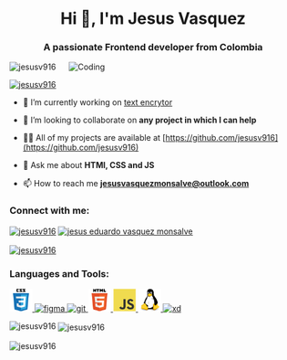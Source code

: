 <h1 align="center">Hi 👋, I'm Jesus Vasquez</h1>
<h3 align="center">A passionate Frontend developer from Colombia</h3>
<img align="right" alt="Coding" width="400" src="https://img.freepik.com/vector-gratis/ilustracion-concepto-actividad-desarrollador_114360-2801.jpg?w=740&t=st=1674024447~exp=1674025047~hmac=9862dbfcf79f6556234aba88ad9388eb914ba4bb7f861a89d7d6aa74c2f36433">

<p align="left"> <img src="https://komarev.com/ghpvc/?username=jesusv916&label=Profile%20views&color=0e75b6&style=flat" alt="jesusv916" /> </p>

<p align="left"> <a href="https://twitter.com/jesusv916" target="blank"><img src="https://img.shields.io/twitter/follow/jesusv916?logo=twitter&style=for-the-badge" alt="jesusv916" /></a> </p>

- 🔭 I’m currently working on [text encrytor](https://github.com/jesusv916/text-encryptor)

- 👯 I’m looking to collaborate on **any project in which I can help**

- 👨‍💻 All of my projects are available at [https://github.com/jesusv916](https://github.com/jesusv916)

- 💬 Ask me about **HTMl, CSS and JS**

- 📫 How to reach me **jesusvasquezmonsalve@outlook.com**

<h3 align="left">Connect with me:</h3>
<p align="left">
<a href="https://twitter.com/jesusv916" target="blank"><img align="center" src="https://raw.githubusercontent.com/rahuldkjain/github-profile-readme-generator/master/src/images/icons/Social/twitter.svg" alt="jesusv916" height="30" width="40" /></a>
<a href="https://www.linkedin.com/in/jesus-eduardo-vasquez-monsalve-11761b219/" target="blank"><img align="center" src="https://raw.githubusercontent.com/rahuldkjain/github-profile-readme-generator/master/src/images/icons/Social/linked-in-alt.svg" alt="jesus eduardo vasquez monsalve" height="30" width="40" /></a>
  
<a href="https://instagram.com/jesusv916" target="blank"><img align="center" src="https://raw.githubusercontent.com/rahuldkjain/github-profile-readme-generator/master/src/images/icons/Social/instagram.svg" alt="jesusv916" height="30" width="40" /></a>
</p>

<h3 align="left">Languages and Tools:</h3>
<p align="left"> <a href="https://www.w3schools.com/css/" target="_blank" rel="noreferrer"> <img src="https://raw.githubusercontent.com/devicons/devicon/master/icons/css3/css3-original-wordmark.svg" alt="css3" width="40" height="40"/> </a> <a href="https://www.figma.com/" target="_blank" rel="noreferrer"> <img src="https://www.vectorlogo.zone/logos/figma/figma-icon.svg" alt="figma" width="40" height="40"/> </a> <a href="https://git-scm.com/" target="_blank" rel="noreferrer"> <img src="https://www.vectorlogo.zone/logos/git-scm/git-scm-icon.svg" alt="git" width="40" height="40"/> </a> <a href="https://www.w3.org/html/" target="_blank" rel="noreferrer"> <img src="https://raw.githubusercontent.com/devicons/devicon/master/icons/html5/html5-original-wordmark.svg" alt="html5" width="40" height="40"/> </a> <a href="https://developer.mozilla.org/en-US/docs/Web/JavaScript" target="_blank" rel="noreferrer"> <img src="https://raw.githubusercontent.com/devicons/devicon/master/icons/javascript/javascript-original.svg" alt="javascript" width="40" height="40"/> </a> <a href="https://www.linux.org/" target="_blank" rel="noreferrer"> <img src="https://raw.githubusercontent.com/devicons/devicon/master/icons/linux/linux-original.svg" alt="linux" width="40" height="40"/> </a> <a href="https://www.adobe.com/products/xd.html" target="_blank" rel="noreferrer"> <img src="https://cdn.worldvectorlogo.com/logos/adobe-xd.svg" alt="xd" width="40" height="40"/> </a> </p>

<p><img align="left" src="https://github-readme-stats.vercel.app/api/top-langs?username=jesusv916&show_icons=true&locale=en&layout=compact" alt="jesusv916" /></p>

<p>&nbsp;<img align="center" src="https://github-readme-stats.vercel.app/api?username=jesusv916&show_icons=true&locale=en" alt="jesusv916" /></p>

<p><img align="center" src="https://github-readme-streak-stats.herokuapp.com/?user=jesusv916&" alt="jesusv916" /></p>
